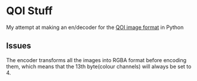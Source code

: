 # QOI Stuff

My attempt at making an en/decoder for the [QOI image format](https://qoiformat.org/) in Python

## Issues

The encoder transforms all the images into RGBA format before encoding them, which means that the 13th byte(colour channels) will always be set to 4.
